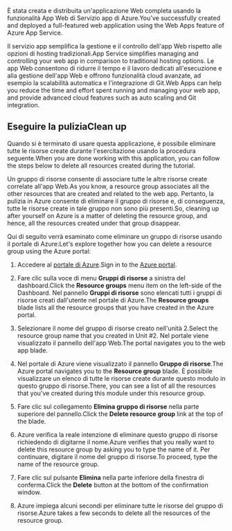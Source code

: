 <span data-ttu-id="0acc0-101">È stata creata e distribuita un'applicazione Web completa usando la funzionalità App Web di Servizio app di Azure.</span><span class="sxs-lookup"><span data-stu-id="0acc0-101">You've successfully created and deployed a full-featured web application using the Web Apps feature of Azure App Service.</span></span>

<span data-ttu-id="0acc0-102">Il servizio app semplifica la gestione e il controllo dell'app Web rispetto alle opzioni di hosting tradizionali.</span><span class="sxs-lookup"><span data-stu-id="0acc0-102">App Service simplifies managing and controlling your web app in comparison to traditional hosting options.</span></span> <span data-ttu-id="0acc0-103">Le app Web consentono di ridurre il tempo e il lavoro dedicati all'esecuzione e alla gestione dell'app Web e offrono funzionalità cloud avanzate, ad esempio la scalabilità automatica e l'integrazione di Git.</span><span class="sxs-lookup"><span data-stu-id="0acc0-103">Web Apps can help you reduce the time and effort spent running and managing your web app, and provide advanced cloud features such as auto scaling and Git integration.</span></span>

## <a name="clean-up"></a><span data-ttu-id="0acc0-104">Eseguire la pulizia</span><span class="sxs-lookup"><span data-stu-id="0acc0-104">Clean up</span></span>
<!---TODO: Update for sandbox?--->

<span data-ttu-id="0acc0-105">Quando si è terminato di usare questa applicazione, è possibile eliminare tutte le risorse create durante l'esercitazione usando la procedura seguente.</span><span class="sxs-lookup"><span data-stu-id="0acc0-105">When you are done working with this application, you can follow the steps below to delete all resources created during the tutorial.</span></span>

<span data-ttu-id="0acc0-106">Un gruppo di risorse consente di associare tutte le altre risorse create correlate all'app Web.</span><span class="sxs-lookup"><span data-stu-id="0acc0-106">As you know, a resource group associates all the other resources that are created and related to the web app.</span></span> <span data-ttu-id="0acc0-107">Pertanto, la pulizia in Azure consente di eliminare il gruppo di risorse e, di conseguenza, tutte le risorse create in tale gruppo non sono più presenti.</span><span class="sxs-lookup"><span data-stu-id="0acc0-107">So, cleaning up after yourself on Azure is a matter of deleting the resource group, and hence, all the resources created under that group disappear.</span></span>

<span data-ttu-id="0acc0-108">Qui di seguito verrà esaminato come eliminare un gruppo di risorse usando il portale di Azure:</span><span class="sxs-lookup"><span data-stu-id="0acc0-108">Let's explore together how you can delete a resource group using the Azure portal:</span></span>

1. <span data-ttu-id="0acc0-109">Accedere al [portale di Azure](https://portal.azure.com/?azure-portal=true).</span><span class="sxs-lookup"><span data-stu-id="0acc0-109">Sign in to the [Azure portal](https://portal.azure.com/?azure-portal=true).</span></span>

1. <span data-ttu-id="0acc0-110">Fare clic sulla voce di menu **Gruppi di risorse** a sinistra del dashboard.</span><span class="sxs-lookup"><span data-stu-id="0acc0-110">Click the **Resource groups** menu item on the left-side of the Dashboard.</span></span> <span data-ttu-id="0acc0-111">Nel pannello **Gruppi di risorse** sono elencati tutti i gruppi di risorse creati dall'utente nel portale di Azure.</span><span class="sxs-lookup"><span data-stu-id="0acc0-111">The **Resource groups** blade lists all the resource groups that you have created in the Azure portal.</span></span>

1. <span data-ttu-id="0acc0-112">Selezionare il nome del gruppo di risorse creato nell'unità 2.</span><span class="sxs-lookup"><span data-stu-id="0acc0-112">Select the resource group name that you created in Unit #2.</span></span> <span data-ttu-id="0acc0-113">Nel portale viene visualizzato il pannello dell'app Web.</span><span class="sxs-lookup"><span data-stu-id="0acc0-113">The portal navigates you to the web app blade.</span></span>

1. <span data-ttu-id="0acc0-114">Nel portale di Azure viene visualizzato il pannello **Gruppo di risorse**.</span><span class="sxs-lookup"><span data-stu-id="0acc0-114">The Azure portal navigates you to the **Resource group** blade.</span></span> <span data-ttu-id="0acc0-115">È possibile visualizzare un elenco di tutte le risorse create durante questo modulo in questo gruppo di risorse.</span><span class="sxs-lookup"><span data-stu-id="0acc0-115">There, you can see a list of all the resources that you've created during this module under this resource group.</span></span>

1. <span data-ttu-id="0acc0-116">Fare clic sul collegamento **Elimina gruppo di risorse** nella parte superiore del pannello.</span><span class="sxs-lookup"><span data-stu-id="0acc0-116">Click the **Delete resource group** link at the top of the blade.</span></span>

1. <span data-ttu-id="0acc0-117">Azure verifica la reale intenzione di eliminare questo gruppo di risorse richiedendo di digitarne il nome.</span><span class="sxs-lookup"><span data-stu-id="0acc0-117">Azure verifies that you really want to delete this resource group by asking you to type the name of it.</span></span> <span data-ttu-id="0acc0-118">Per continuare, digitare il nome del gruppo di risorse.</span><span class="sxs-lookup"><span data-stu-id="0acc0-118">To proceed, type the name of the resource group.</span></span>

1. <span data-ttu-id="0acc0-119">Fare clic sul pulsante **Elimina** nella parte inferiore della finestra di conferma.</span><span class="sxs-lookup"><span data-stu-id="0acc0-119">Click the **Delete** button at the bottom of the confirmation window.</span></span>

1. <span data-ttu-id="0acc0-120">Azure impiega alcuni secondi per eliminare tutte le risorse del gruppo di risorse.</span><span class="sxs-lookup"><span data-stu-id="0acc0-120">Azure takes a few seconds to delete all the resources of the resource group.</span></span>
